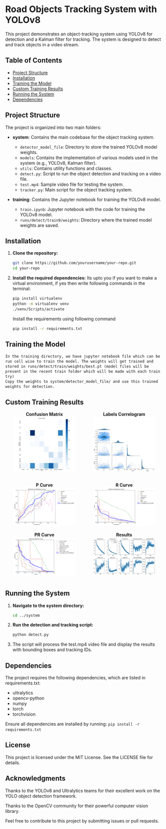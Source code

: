 # Road Objects Tracking System with YOLOv8

This project demonstrates an object-tracking system using YOLOv8 for detection and a Kalman filter for tracking. The system is designed to detect and track objects in a video stream.

## Table of Contents

- [Project Structure](#project-structure)
- [Installation](#installation)
- [Training the Model](#training-the-model)
- [Custom Training Results](#custom-training-results)
- [Running the System](#running-the-system)
- [Dependencies](#dependencies)

## Project Structure

The project is organized into two main folders:

- **system**: Contains the main codebase for the object tracking system.
  - `detector_model_file`: Directory to store the trained YOLOv8 model weights.
  - `models`: Contains the implementation of various models used in the system (e.g., YOLOv8, Kalman filter).
  - `utils`: Contains utility functions and classes.
  - `detect.py`: Script to run the object detection and tracking on a video file.
  - `test.mp4`: Sample video file for testing the system.
  - `tracker.py`: Main script for the object tracking system.

- **training**: Contains the Jupyter notebook for training the YOLOv8 model.
  - `train.ipynb`: Jupyter notebook with the code for training the YOLOv8 model.
  - `runs/detect/train9/weights`: Directory where the trained model weights are saved.

## Installation

1. **Clone the repository:**
   ```bash
   git clone https://github.com/yourusername/your-repo.git
   cd your-repo
   ```
2. **Install the required dependencies:**
    Its upto you if you want to make a virtual environment, if yes then write following commands in the terminal:
    ```bash
    pip install virtualenv
    python -m virtualenv venv
    ./venv/Scripts/activate
    ```
    Install the requirements using following command
    ```bash
    pip install -r requirements.txt
    ```
## Training the Model

    In the training directory, we have jupyter notebook file which can be run cell wise to train the model. The weights will get trained and stored in runs/detect/train/weights/best.pt (model files will be present in the recent train folder which will be made with each train try)
    Copy the weights to system/detector_model_file/ and use this trained weights for detection.

## Custom Training Results
<div style="display: grid; grid-template-columns: repeat(2, 1fr); gap: 5px;">
  <div style="text-align: center;">
    <div><strong>Confusion Matrix</strong></div>
    <img height="80%" width="80%" src="./assets/confusion_matrix.png" alt="Confusion Matrix" title="Confusion Matrix">
  </div>
  <div style="text-align: center;">
    <div><strong>Labels Correlogram</strong></div>
    <img height="80%" width="80%" src="./assets/labels_correlogram.jpg" alt="Labels Correlogram" title="Labels Correlogram" >
  </div>
  <div style="text-align: center;">
    <div><strong>P Curve</strong></div>
    <img height="80%" width="80%" src="./assets/P_curve.png" alt="P Curve" title="P Curve" >
  </div>
  <div style="text-align: center;">
    <div><strong>R Curve</strong></div>
    <img height="80%" width="80%" src="./assets/R_curve.png" alt="R Curve" title="R Curve">
  </div>
  <div style="text-align: center;">
    <div><strong>PR Curve</strong></div>
    <img height="80%" width="80%" src="./assets/PR_curve.png" alt="PR Curve" title="PR Curve">
  </div>
  <div style="text-align: center;">
    <div><strong>Results</strong></div>
    <img height="80%" width="80%" src="./assets/results.png" alt="Results" title="Results">
  </div>
</div>

## Running the System

1. **Navigate to the system directory:**
    ```bash
    cd ../system
    ```
2. **Run the detection and tracking script:**
    ```bash
    python detect.py
    ```
3. The script will process the test.mp4 video file and display the results with bounding boxes and tracking IDs.

## Dependencies

The project requires the following dependencies, which are listed in requirements.txt:

- ultralytics
- opencv-python
- numpy
- torch
- torchvision

Ensure all dependencies are installed by running:
    ```
    pip install -r requirements.txt
    ```
## License
This project is licensed under the MIT License. See the LICENSE file for details.

## Acknowledgments
Thanks to the YOLOv8 and Ultralytics teams for their excellent work on the YOLO object detection framework.

Thanks to the OpenCV community for their powerful computer vision library.

Feel free to contribute to this project by submitting issues or pull requests.

